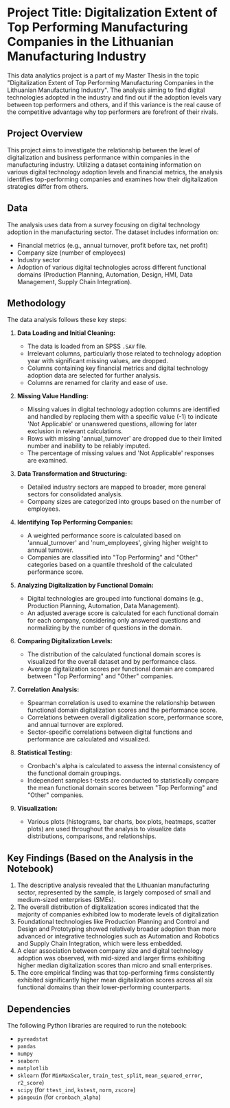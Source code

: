 # Project Title: Digitalization Extent of Top Performing Manufacturing Companies in the Lithuanian Manufacturing Industry
This data analytics project is a part of my Master Thesis in the topic "Digitalization Extent of Top Performing Manufacturing Companies in the Lithuanian Manufacturing Industry". The analysis aiming to find digital technologies adopted in the industry and find out if the adoption levels vary between top performers and others, and if this variance is the real cause of the competitive advantage why top performers are forefront of their rivals.

## Project Overview

This project aims to investigate the relationship between the level of digitalization and business performance within companies in the manufacturing industry. Utilizing a dataset containing information on various digital technology adoption levels and financial metrics, the analysis identifies top-performing companies and examines how their digitalization strategies differ from others.

## Data

The analysis uses data from a survey focusing on digital technology adoption in the manufacturing sector. The dataset includes information on:

*   Financial metrics (e.g., annual turnover, profit before tax, net profit)
*   Company size (number of employees)
*   Industry sector
*   Adoption of various digital technologies across different functional domains (Production Planning, Automation, Design, HMI, Data Management, Supply Chain Integration).

## Methodology

The data analysis follows these key steps:

1.  **Data Loading and Initial Cleaning:**
    *   The data is loaded from an SPSS `.SAV` file.
    *   Irrelevant columns, particularly those related to technology adoption year with significant missing values, are dropped.
    *   Columns containing key financial metrics and digital technology adoption data are selected for further analysis.
    *   Columns are renamed for clarity and ease of use.

2.  **Missing Value Handling:**
    *   Missing values in digital technology adoption columns are identified and handled by replacing them with a specific value (-1) to indicate 'Not Applicable' or unanswered questions, allowing for later exclusion in relevant calculations.
    *   Rows with missing 'annual\_turnover' are dropped due to their limited number and inability to be reliably imputed.
    *   The percentage of missing values and 'Not Applicable' responses are examined.

3.  **Data Transformation and Structuring:**
    *   Detailed industry sectors are mapped to broader, more general sectors for consolidated analysis.
    *   Company sizes are categorized into groups based on the number of employees.

4.  **Identifying Top Performing Companies:**
    *   A weighted performance score is calculated based on 'annual\_turnover' and 'num\_employees', giving higher weight to annual turnover.
    *   Companies are classified into "Top Performing" and "Other" categories based on a quantile threshold of the calculated performance score.

5.  **Analyzing Digitalization by Functional Domain:**
    *   Digital technologies are grouped into functional domains (e.g., Production Planning, Automation, Data Management).
    *   An adjusted average score is calculated for each functional domain for each company, considering only answered questions and normalizing by the number of questions in the domain.

6.  **Comparing Digitalization Levels:**
    *   The distribution of the calculated functional domain scores is visualized for the overall dataset and by performance class.
    *   Average digitalization scores per functional domain are compared between "Top Performing" and "Other" companies.

7.  **Correlation Analysis:**
    *   Spearman correlation is used to examine the relationship between functional domain digitalization scores and the performance score.
    *   Correlations between overall digitalization score, performance score, and annual turnover are explored.
    *   Sector-specific correlations between digital functions and performance are calculated and visualized.

8.  **Statistical Testing:**
    *   Cronbach's alpha is calculated to assess the internal consistency of the functional domain groupings.
    *   Independent samples t-tests are conducted to statistically compare the mean functional domain scores between "Top Performing" and "Other" companies.

9.  **Visualization:**
    *   Various plots (histograms, bar charts, box plots, heatmaps, scatter plots) are used throughout the analysis to visualize data distributions, comparisons, and relationships.

## Key Findings (Based on the Analysis in the Notebook)
1. The descriptive analysis revealed that the Lithuanian manufacturing sector, represented by the sample, is largely composed of small and medium-sized enterprises (SMEs).
2. The overall distribution of digitalization scores indicated that the majority of companies exhibited low to moderate levels of digitalization
3. Foundational technologies like Production Planning and Control and Design and Prototyping showed relatively broader adoption than more advanced or integrative technologies such as Automation and Robotics and Supply Chain Integration, which were less embedded.
4. A clear association between company size and digital technology adoption was observed, with mid-sized and larger firms exhibiting higher median digitalization scores than micro and small enterprises.
5. The core empirical finding was that top-performing firms consistently exhibited significantly higher mean digitalization scores across all six functional domains than their lower-performing counterparts.

## Dependencies
The following Python libraries are required to run the notebook:

*   `pyreadstat`
*   `pandas`
*   `numpy`
*   `seaborn`
*   `matplotlib`
*   `sklearn` (for `MinMaxScaler`, `train_test_split`, `mean_squared_error`, `r2_score`)
*   `scipy` (for `ttest_ind`, `kstest`, `norm`, `zscore`)
*   `pingouin` (for `cronbach_alpha`)
